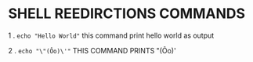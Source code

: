 # SHELL REEDIRCTIONS COMMANDS

1 . ``echo "Hello World"``
this command print hello world as output

2 . ``echo "\"(Ôo)\'"``
THIS COMMAND PRINTS "(Ôo)'
